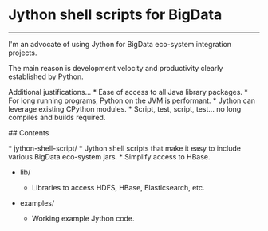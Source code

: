 # Jython shell scripts for BigData
<hr>
I'm an advocate of using Jython for BigData eco-system integration projects.
<p>
The main reason is development velocity and productivity clearly established by Python.<br>
<p>
Additional justifications...
* Ease of access to all Java library packages.
* For long running programs, Python on the JVM is performant.
* Jython can leverage existing CPython modules.
* Script, test, script, test... no long compiles and builds required.
<p>
## Contents
<p>
* jython-shell-script/
  * Jython shell scripts that make it easy to include various BigData eco-system jars.
  * Simplify access to HBase.

* lib/
  * Libraries to access HDFS, HBase, Elasticsearch, etc.

* examples/
  * Working example Jython code.

